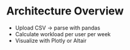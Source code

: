 # Architecture Overview

- Upload CSV → parse with pandas
- Calculate workload per user per week
- Visualize with Plotly or Altair